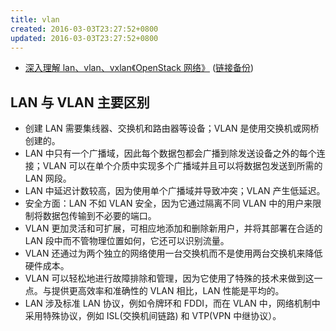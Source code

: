 ```yaml
---
title: vlan
created: 2016-03-03T23:27:52+0800
updated: 2016-03-03T23:27:52+0800
---
```



- [深入理解 lan、vlan、vxlan《OpenStack 网络》](https://developer.aliyun.com/article/945531) ([链接备份](https://web.archive.org/web/20250708000404/https://developer.aliyun.com/article/945531))

## LAN 与 VLAN 主要区别

- 创建 LAN 需要集线器、交换机和路由器等设备；VLAN 是使用交换机或网桥创建的。
- LAN 中只有一个广播域，因此每个数据包都会广播到除发送设备之外的每个连接；VLAN 可以在单个介质中实现多个广播域并且可以将数据包发送到所需的 LAN 网段。
- LAN 中延迟计数较高，因为使用单个广播域并导致冲突；VLAN 产生低延迟。
- 安全方面：LAN 不如 VLAN 安全，因为它通过隔离不同 VLAN 中的用户来限制将数据包传输到不必要的端口。
- VLAN 更加灵活和可扩展，可相应地添加和删除新用户，并将其部署在合适的 LAN 段中而不管物理位置如何，它还可以识别流量。
- VLAN 还通过为两个独立的网络使用一台交换机而不是使用两台交换机来降低硬件成本。
- VLAN 可以轻松地进行故障排除和管理，因为它使用了特殊的技术来做到这一点。与提供更高效率和准确性的 VLAN 相比，LAN 性能是平均的。
- LAN 涉及标准 LAN 协议，例如令牌环和 FDDI，而在 VLAN 中，网络机制中采用特殊协议，例如 ISL(交换机间链路) 和 VTP(VPN 中继协议）。

